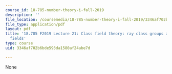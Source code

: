 ```yaml
---
course_id: 18-785-number-theory-i-fall-2019
description: ''
file_location: /coursemedia/18-785-number-theory-i-fall-2019/3346af702b6bde593da1580af24abe7d_MIT18_785F19_lec21.pdf
file_type: application/pdf
layout: pdf
title: '18.785 F2019 Lecture 21: Class field theory: ray class groups and ray class
  fields'
type: course
uid: 3346af702b6bde593da1580af24abe7d

---
```

None